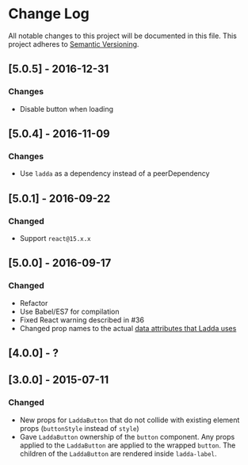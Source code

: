 # Change Log
All notable changes to this project will be documented in this file.
This project adheres to [Semantic Versioning](http://semver.org/).

## [5.0.5] - 2016-12-31
### Changes
- Disable button when loading

## [5.0.4] - 2016-11-09
### Changes
- Use `ladda` as a dependency instead of a peerDependency

## [5.0.1] - 2016-09-22
### Changed
- Support `react@15.x.x`

## [5.0.0] - 2016-09-17
### Changed
- Refactor
- Use Babel/ES7 for compilation
- Fixed React warning described in #36
- Changed prop names to the actual [data attributes that Ladda uses](https://github.com/hakimel/Ladda#html)

## [4.0.0] - ?

## [3.0.0] - 2015-07-11
### Changed
- New props for `LaddaButton` that do not collide with existing element props (`buttonStyle` instead of `style`)
- Gave `LaddaButton` ownership of the `button` component. Any props applied to the `LaddaButton` are applied to the wrapped `button`. The children of the `LaddaButton` are rendered inside `ladda-label`.

